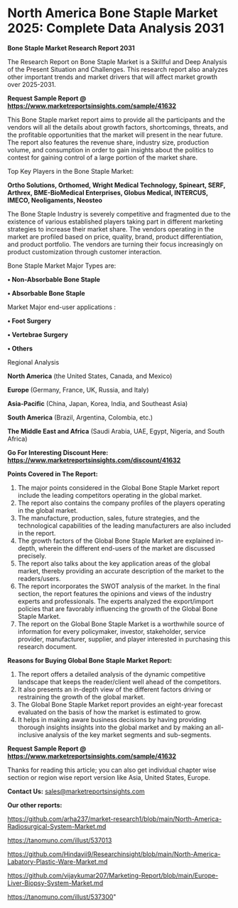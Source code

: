 # North America Bone Staple Market 2025: Complete Data Analysis 2031

<strong>Bone Staple Market Research Report 2031</strong>

The Research Report on Bone Staple Market is a Skillful and Deep Analysis of the Present Situation and Challenges. This research report also analyzes other important trends and market drivers that will affect market growth over 2025-2031.

<strong>Request Sample Report @ <a href=https://www.marketreportsinsights.com/sample/41632>https://www.marketreportsinsights.com/sample/41632</a></strong>

This Bone Staple market report aims to provide all the participants and the vendors will all the details about growth factors, shortcomings, threats, and the profitable opportunities that the market will present in the near future. The report also features the revenue share, industry size, production volume, and consumption in order to gain insights about the politics to contest for gaining control of a large portion of the market share.

Top Key Players in the Bone Staple Market:

<strong>Ortho Solutions, Orthomed, Wright Medical Technology, Spineart, SERF, Arthrex, BME-BioMedical Enterprises, Globus Medical, INTERCUS, IMECO, Neoligaments, Neosteo</strong>

The Bone Staple Industry is severely competitive and fragmented due to the existence of various established players taking part in different marketing strategies to increase their market share. The vendors operating in the market are profiled based on price, quality, brand, product differentiation, and product portfolio. The vendors are turning their focus increasingly on product customization through customer interaction.

Bone Staple Market Major Types are:

<strong>•  Non-Absorbable Bone Staple

•  Absorbable Bone Staple</strong>

Market Major end-user applications :

<strong>•  Foot Surgery

•  Vertebrae Surgery

•  Others</strong>

Regional Analysis

</u><strong><b>North America</b></strong> (the United States, Canada, and Mexico)

<strong><b>Europe </b></strong>(Germany, France, UK, Russia, and Italy)

<strong><b>Asia-Pacific</b></strong> (China, Japan, Korea, India, and Southeast Asia)

<strong><b>South America</b></strong> (Brazil, Argentina, Colombia, etc.)

<strong><b>The Middle East and Africa</b></strong> (Saudi Arabia, UAE, Egypt, Nigeria, and South Africa)

<strong>Go For Interesting Discount Here: <a href=https://www.marketreportsinsights.com/discount/41632>https://www.marketreportsinsights.com/discount/41632</a></strong>

<strong>Points Covered in The Report:</strong>
<ol>
  <li>The major points considered in the Global Bone Staple Market report include the leading competitors operating in the global market.</li>
  <li>The report also contains the company profiles of the players operating in the global market.</li>
  <li>The manufacture, production, sales, future strategies, and the technological capabilities of the leading manufacturers are also included in the report.</li>
  <li>The growth factors of the Global Bone Staple Market are explained in-depth, wherein the different end-users of the market are discussed precisely.</li>
  <li>The report also talks about the key application areas of the global market, thereby providing an accurate description of the market to the readers/users.</li>
  <li>The report incorporates the SWOT analysis of the market. In the final section, the report features the opinions and views of the industry experts and professionals. The experts analyzed the export/import policies that are favorably influencing the growth of the Global Bone Staple Market.</li>
  <li>The report on the Global Bone Staple Market is a worthwhile source of information for every policymaker, investor, stakeholder, service provider, manufacturer, supplier, and player interested in purchasing this research document.</li>
</ol>
<strong>Reasons for Buying Global Bone Staple Market Report:</strong>

<ol>
  <li>The report offers a detailed analysis of the dynamic competitive landscape that keeps the reader/client well ahead of the competitors.</li>
  <li>It also presents an in-depth view of the different factors driving or restraining the growth of the global market.</li>
  <li>The Global Bone Staple Market report provides an eight-year forecast evaluated on the basis of how the market is estimated to grow.</li>
  <li>It helps in making aware business decisions by having providing thorough insights insights into the global market and by making an all-inclusive analysis of the key market segments and sub-segments.</li>
</ol>
<strong>Request Sample Report @ <a href=https://www.marketreportsinsights.com/sample/41632>https://www.marketreportsinsights.com/sample/41632</a></strong>


Thanks for reading this article; you can also get individual chapter wise section or region wise report version like Asia, United States, Europe.

<strong>Contact Us:</strong>
sales@marketreportsinsights.com

<strong>Our other reports:</strong>

<a href=https://github.com/arha237/market-research1/blob/main/North-America-Radiosurgical-System-Market.md>https://github.com/arha237/market-research1/blob/main/North-America-Radiosurgical-System-Market.md</a>

<a href=https://tanomuno.com/illust/537013>https://tanomuno.com/illust/537013</a>

<a href=https://github.com/Hindavii9/Researchinsight/blob/main/North-America-Labatory-Plastic-Ware-Market.md>https://github.com/Hindavii9/Researchinsight/blob/main/North-America-Labatory-Plastic-Ware-Market.md</a>

<a href=https://github.com/vijaykumar207/Marketing-Report/blob/main/Europe-Liver-Biopsy-System-Market.md>https://github.com/vijaykumar207/Marketing-Report/blob/main/Europe-Liver-Biopsy-System-Market.md</a>

<a href=https://tanomuno.com/illust/537300>https://tanomuno.com/illust/537300</a>"
